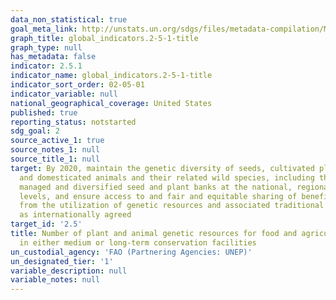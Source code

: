 ```yaml
---
data_non_statistical: true
goal_meta_link: http://unstats.un.org/sdgs/files/metadata-compilation/Metadata-Goal-2.pdf
graph_title: global_indicators.2-5-1-title
graph_type: null
has_metadata: false
indicator: 2.5.1
indicator_name: global_indicators.2-5-1-title
indicator_sort_order: 02-05-01
indicator_variable: null
national_geographical_coverage: United States
published: true
reporting_status: notstarted
sdg_goal: 2
source_active_1: true
source_notes_1: null
source_title_1: null
target: By 2020, maintain the genetic diversity of seeds, cultivated plants and farmed
  and domesticated animals and their related wild species, including through soundly
  managed and diversified seed and plant banks at the national, regional and international
  levels, and ensure access to and fair and equitable sharing of benefits arising
  from the utilization of genetic resources and associated traditional knowledge,
  as internationally agreed
target_id: '2.5'
title: Number of plant and animal genetic resources for food and agriculture secured
  in either medium or long-term conservation facilities
un_custodial_agency: 'FAO (Partnering Agencies: UNEP)'
un_designated_tier: '1'
variable_description: null
variable_notes: null
---
```

